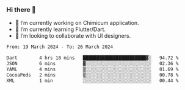 ### Hi there 👋

<!--
**devcat37/devcat37** is a ✨ _special_ ✨ repository because its `README.md` (this file) appears on your GitHub profile.-->


- 🔭 I’m currently working on Chimicum application.
- 🌱 I’m currently learning Flutter/Dart.
- 👯 I’m looking to collaborate with UI designers.
<!-- - 🤔 I’m looking for help with ... -->

<!--START_SECTION:waka-->

```txt
From: 19 March 2024 - To: 26 March 2024

Dart        4 hrs 18 mins   ███████████████████████▓░   94.72 %
JSON        6 mins          ▓░░░░░░░░░░░░░░░░░░░░░░░░   02.36 %
YAML        4 mins          ▒░░░░░░░░░░░░░░░░░░░░░░░░   01.69 %
CocoaPods   2 mins          ▒░░░░░░░░░░░░░░░░░░░░░░░░   00.78 %
XML         1 min           ░░░░░░░░░░░░░░░░░░░░░░░░░   00.44 %
```

<!--END_SECTION:waka-->
